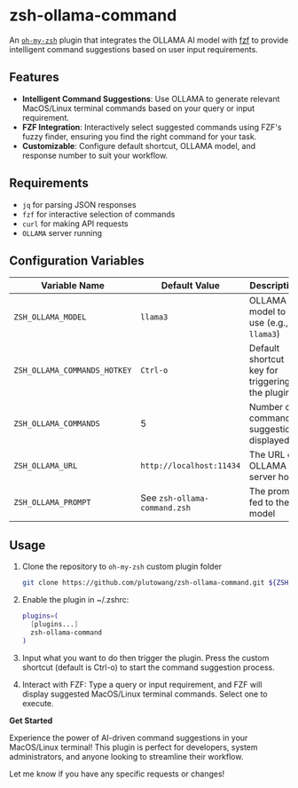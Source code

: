 # zsh-ollama-command

An [`oh-my-zsh`](https://ohmyz.sh) plugin that integrates the OLLAMA AI model with
[fzf](https://github.com/junegunn/fzf) to provide intelligent command suggestions based on user input
requirements.

## Features

- **Intelligent Command Suggestions**: Use OLLAMA to generate relevant MacOS/Linux terminal commands based on
  your query or input requirement.
- **FZF Integration**: Interactively select suggested commands using FZF's fuzzy finder, ensuring you find the
  right command for your task.
- **Customizable**: Configure default shortcut, OLLAMA model, and response number to suit your workflow.

## Requirements

- `jq` for parsing JSON responses
- `fzf` for interactive selection of commands
- `curl` for making API requests
- `OLLAMA` server running

## Configuration Variables

| Variable Name                | Default Value                | Description                                    |
| ---------------------------- | ---------------------------- | ---------------------------------------------- |
| `ZSH_OLLAMA_MODEL`           | `llama3`                     | OLLAMA model to use (e.g., `llama3`)           |
| `ZSH_OLLAMA_COMMANDS_HOTKEY` | `Ctrl-o`                     | Default shortcut key for triggering the plugin |
| `ZSH_OLLAMA_COMMANDS`        | 5                            | Number of command suggestions displayed        |
| `ZSH_OLLAMA_URL`             | `http://localhost:11434`     | The URL of OLLAMA server host                  |
| `ZSH_OLLAMA_PROMPT`          | See `zsh-ollama-command.zsh` | The prompt fed to the model                    |

## Usage

1. Clone the repository to `oh-my-zsh` custom plugin folder

   ```bash
   git clone https://github.com/plutowang/zsh-ollama-command.git ${ZSH_CUSTOM:-~/.oh-my-zsh/custom}/plugins/zsh-ollama-command
   ```

2. Enable the plugin in ~/.zshrc:
   ```bash
   plugins=(
     [plugins...]
     zsh-ollama-command
   )
   ```
3. Input what you want to do then trigger the plugin. Press the custom shortcut (default is Ctrl-o) to start
   the command suggestion process.
4. Interact with FZF: Type a query or input requirement, and FZF will display suggested MacOS/Linux terminal
   commands. Select one to execute.

**Get Started**

Experience the power of AI-driven command suggestions in your MacOS/Linux terminal! This plugin is perfect for
developers, system administrators, and anyone looking to streamline their workflow.

Let me know if you have any specific requests or changes!
